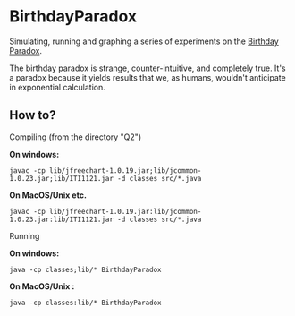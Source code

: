 # BirthdayParadox

Simulating, running and graphing a series of experiments on the [Birthday Paradox](https://en.wikipedia.org/wiki/Birthday_problem).

The birthday paradox is strange, counter-intuitive, and completely true. It's a paradox because it yields results that we, as humans, wouldn't anticipate in exponential calculation.

## How to?

Compiling (from the directory "Q2")

**On windows:**

```
javac -cp lib/jfreechart-1.0.19.jar;lib/jcommon-1.0.23.jar;lib/ITI1121.jar -d classes src/*.java
```

**On MacOS/Unix etc.**

```
javac -cp lib/jfreechart-1.0.19.jar:lib/jcommon-1.0.23.jar:lib/ITI1121.jar -d classes src/*.java 
```

Running

**On windows:**

```
java -cp classes;lib/* BirthdayParadox
```

**On MacOS/Unix :**

```
java -cp classes:lib/* BirthdayParadox
```
